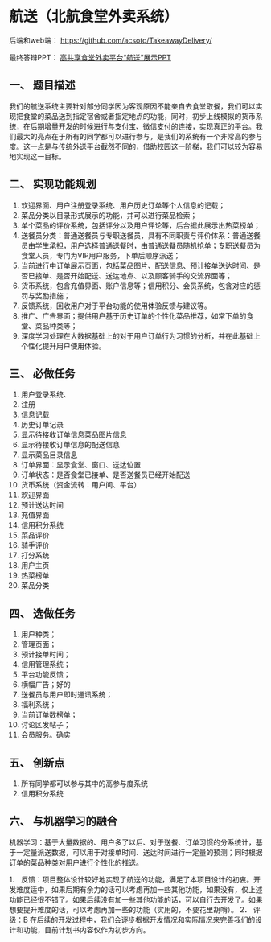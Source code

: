 # 航送（北航食堂外卖系统）

后端和web端： https://github.com/acsoto/TakeawayDelivery/

最终答辩PPT： [高共享食堂外卖平台“航送”展示PPT](高共享食堂外卖平台“航送”展示PPT.pdf)

## 一、	题目描述

我们的航送系统主要针对部分同学因为客观原因不能亲自去食堂取餐，我们可以实现把食堂的菜品送到指定宿舍或者指定地点的功能，同时，初步上线模拟的货币系统，在后期增量开发的时候进行与支付宝、微信支付的连接，实现真正的平台。我们最大的亮点在于所有的同学都可以进行参与，是我们的系统有一个非常高的参与度。这一点是与传统外送平台截然不同的，借助校园这一阶梯，我们可以较为容易地实现这一目标。

## 二、	实现功能规划


1.	欢迎界面、用户注册登录系统、用户历史订单等个人信息的记载；
2.	菜品分类以目录形式展示的功能，并可以进行菜品检索；
3.	单个菜品的评价系统，包括评分以及用户评论等，后台据此展示出热菜榜单；
4.	送餐员分类：普通送餐员与专职送餐员，具有不同职责与评价体系：普通送餐员由学生承担，用户选择普通送餐时，由普通送餐员随机抢单；专职送餐员为食堂人员，专门为VIP用户服务，下单后顺序派送；
5.	当前进行中订单展示页面，包括菜品图片、配送信息、预计接单送达时间、是否已接单、是否开始配送、送达地点、以及顾客骑手的交流界面等；
6.	货币系统，包含充值界面、账户信息等；信用积分、会员系统，包含对应的惩罚与奖励措施；
7.	反馈系统，回收用户对于平台功能的使用体验反馈与建议等。
8.	推广、广告界面；提供用户基于历史订单的个性化菜品推荐，如常下单的食堂、菜品种类等；
9.	深度学习处理在大数据基础上的对于用户订单行为习惯的分析，并在此基础上个性化提升用户使用体验。


## 三、	必做任务


1.	⽤户登录系统、
2.	注册
3.	信息记载
4.	历史订单记录
5.	显示待接收订单信息菜品图片信息
6.	显示待接收订单信息的配送信息
7.	显示菜品目录信息
8.	订单界⾯：显示⻝堂、窗⼝、送达位置
9.	订单状态：是否⻝堂已接单、是否送餐员已经开始配送
10.	货币系统（资⾦流转：⽤户间、平台）
11.	欢迎界面
12.	预计送达时间
13.	充值界面
14.	信用积分系统
15.	菜品评价
16.	骑手评价
17.	打分系统
18.	用户主页
19.	热菜榜单
20.	菜品分类


## 四、	选做任务


1.	⽤户种类；
2.	管理页面；
3.	预计接单时间；
4.	信用管理系统；
5.	平台功能反馈；
6.	横幅广告；好的
7.	送餐员与用户即时通讯系统；
8.	福利系统；
9.	当前订单数榜单；
10.	讨论区发帖子；
11.	会员服务。确实


## 五、	创新点


1.	所有同学都可以参与其中的高参与度系统
2.	信用积分系统


## 六、	与机器学习的融合


机器学习：基于⼤量数据的、⽤户多了以后、对于送餐、订单习惯的分系统计，基于一定量派送数据，可以用于对接单时间、送达时间进行一定量的预测；同时根据订单的菜品种类对用户进行个性化的推送。


1．	反馈：项目整体设计较好地实现了航送的功能，满足了本项目设计的初衷。开发难度适中，如果后期有余力的话可以考虑再加一些其他功能，如果没有，仅上述功能已经很不错了。如果后续没有加一些其他功能的话，可以自行去开发了。如果想要提升难度的话，可以考虑再加一些的功能（实用的，不要花里胡哨）。
2．	评级：B
在后续的开发过程中，我们会逐步根据开发情况和实际情况来完善我们的设计和功能，目前计划书内容仅作为初步方向。
